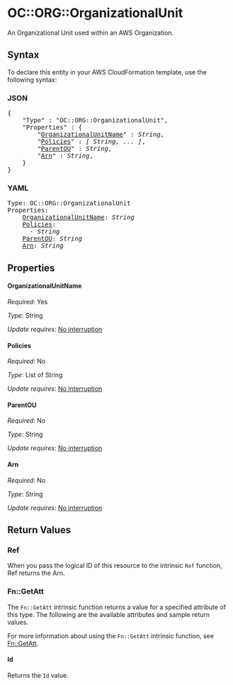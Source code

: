 # OC::ORG::OrganizationalUnit

An Organizational Unit used within an AWS Organization.

## Syntax

To declare this entity in your AWS CloudFormation template, use the following syntax:

### JSON

<pre>
{
    "Type" : "OC::ORG::OrganizationalUnit",
    "Properties" : {
        "<a href="#organizationalunitname" title="OrganizationalUnitName">OrganizationalUnitName</a>" : <i>String</i>,
        "<a href="#policies" title="Policies">Policies</a>" : <i>[ String, ... ]</i>,
        "<a href="#parentou" title="ParentOU">ParentOU</a>" : <i>String</i>,
        "<a href="#arn" title="Arn">Arn</a>" : <i>String</i>,
    }
}
</pre>

### YAML

<pre>
Type: OC::ORG::OrganizationalUnit
Properties:
    <a href="#organizationalunitname" title="OrganizationalUnitName">OrganizationalUnitName</a>: <i>String</i>
    <a href="#policies" title="Policies">Policies</a>: <i>
      - String</i>
    <a href="#parentou" title="ParentOU">ParentOU</a>: <i>String</i>
    <a href="#arn" title="Arn">Arn</a>: <i>String</i>
</pre>

## Properties

#### OrganizationalUnitName

_Required_: Yes

_Type_: String

_Update requires_: [No interruption](https://docs.aws.amazon.com/AWSCloudFormation/latest/UserGuide/using-cfn-updating-stacks-update-behaviors.html#update-no-interrupt)

#### Policies

_Required_: No

_Type_: List of String

_Update requires_: [No interruption](https://docs.aws.amazon.com/AWSCloudFormation/latest/UserGuide/using-cfn-updating-stacks-update-behaviors.html#update-no-interrupt)

#### ParentOU

_Required_: No

_Type_: String

_Update requires_: [No interruption](https://docs.aws.amazon.com/AWSCloudFormation/latest/UserGuide/using-cfn-updating-stacks-update-behaviors.html#update-no-interrupt)

#### Arn

_Required_: No

_Type_: String

_Update requires_: [No interruption](https://docs.aws.amazon.com/AWSCloudFormation/latest/UserGuide/using-cfn-updating-stacks-update-behaviors.html#update-no-interrupt)

## Return Values

### Ref

When you pass the logical ID of this resource to the intrinsic `Ref` function, Ref returns the Arn.

### Fn::GetAtt

The `Fn::GetAtt` intrinsic function returns a value for a specified attribute of this type. The following are the available attributes and sample return values.

For more information about using the `Fn::GetAtt` intrinsic function, see [Fn::GetAtt](https://docs.aws.amazon.com/AWSCloudFormation/latest/UserGuide/intrinsic-function-reference-getatt.html).

#### Id

Returns the <code>Id</code> value.

